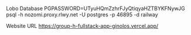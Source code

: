 Lobo Database
PGPASSWORD=UTyuHQmZzhrFJyQtiqyaHZTBYKFNywJG psql -h nozomi.proxy.rlwy.net -U postgres -p 46895 -d railway

Website URL
https://group-h-fullstack-app-ginolos.vercel.app/
